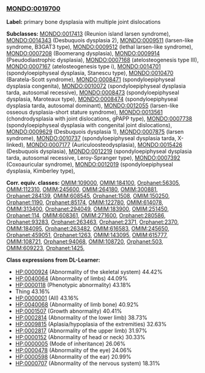 
### [MONDO:0019700](http://purl.obolibrary.org/obo/MONDO_0019700)
**Label:** primary bone dysplasia with multiple joint dislocations

**Subclasses:** [MONDO:0017413](http://purl.obolibrary.org/obo/MONDO_0017413) (Reunion island larsen syndrome), [MONDO:0014343](http://purl.obolibrary.org/obo/MONDO_0014343) (Desbuquois dysplasia 2), [MONDO:0009511](http://purl.obolibrary.org/obo/MONDO_0009511) (larsen-like syndrome, B3GAT3 type), [MONDO:0009512](http://purl.obolibrary.org/obo/MONDO_0009512) (lethal larsen-like syndrome), [MONDO:0007208](http://purl.obolibrary.org/obo/MONDO_0007208) (Boomerang dysplasia), [MONDO:0009914](http://purl.obolibrary.org/obo/MONDO_0009914) (Pseudodiastrophic dysplasia), [MONDO:0007168](http://purl.obolibrary.org/obo/MONDO_0007168) (atelosteogenesis type III), [MONDO:0007167](http://purl.obolibrary.org/obo/MONDO_0007167) (atelosteogenesis type i), [MONDO:0014701](http://purl.obolibrary.org/obo/MONDO_0014701) (spondyloepiphyseal dysplasia, Stanescu type), [MONDO:0010470](http://purl.obolibrary.org/obo/MONDO_0010470) (Baratela-Scott syndrome), [MONDO:0008471](http://purl.obolibrary.org/obo/MONDO_0008471) (spondyloepiphyseal dysplasia congenita), [MONDO:0010072](http://purl.obolibrary.org/obo/MONDO_0010072) (spondyloepiphyseal dysplasia tarda, autosomal recessive), [MONDO:0008473](http://purl.obolibrary.org/obo/MONDO_0008473) (spondyloepiphyseal dysplasia, Maroteaux type), [MONDO:0008474](http://purl.obolibrary.org/obo/MONDO_0008474) (spondyloepiphyseal dysplasia tarda, autosomal dominant), [MONDO:0012055](http://purl.obolibrary.org/obo/MONDO_0012055) (larsen-like osseous dysplasia-short stature syndrome), [MONDO:0013561](http://purl.obolibrary.org/obo/MONDO_0013561) (chondrodysplasia with joint dislocations, gPAPP type), [MONDO:0007738](http://purl.obolibrary.org/obo/MONDO_0007738) (spondyloepiphyseal dysplasia with congenital joint dislocations), [MONDO:0009629](http://purl.obolibrary.org/obo/MONDO_0009629) (Desbuquois dysplasia 1), [MONDO:0007875](http://purl.obolibrary.org/obo/MONDO_0007875) (larsen syndrome), [MONDO:0010737](http://purl.obolibrary.org/obo/MONDO_0010737) (spondyloepiphyseal dysplasia tarda, X-linked), [MONDO:0007177](http://purl.obolibrary.org/obo/MONDO_0007177) (Auriculoosteodysplasia), [MONDO:0015426](http://purl.obolibrary.org/obo/MONDO_0015426) (Desbuquois dysplasia), [MONDO:0012219](http://purl.obolibrary.org/obo/MONDO_0012219) (spondyloepiphyseal dysplasia tarda, autosomal recessive, Leroy-Spranger type), [MONDO:0007392](http://purl.obolibrary.org/obo/MONDO_0007392) (Coxoauricular syndrome), [MONDO:0012019](http://purl.obolibrary.org/obo/MONDO_0012019) (spondyloepiphyseal dysplasia, Kimberley type), 

**Corr. equiv. classes:** [OMIM:109000](http://purl.obolibrary.org/obo/OMIM_109000), [OMIM:184100](http://purl.obolibrary.org/obo/OMIM_184100), [Orphanet:56305](http://www.orpha.net/ORDO/Orphanet_56305), [OMIM:112310](http://purl.obolibrary.org/obo/OMIM_112310), [OMIM:245600](http://purl.obolibrary.org/obo/OMIM_245600), [OMIM:264180](http://purl.obolibrary.org/obo/OMIM_264180), [OMIM:300881](http://purl.obolibrary.org/obo/OMIM_300881), [Orphanet:284139](http://www.orpha.net/ORDO/Orphanet_284139), [OMIM:608545](http://purl.obolibrary.org/obo/OMIM_608545), [Orphanet:1508](http://www.orpha.net/ORDO/Orphanet_1508), [OMIM:150250](http://purl.obolibrary.org/obo/OMIM_150250), [Orphanet:1190](http://www.orpha.net/ORDO/Orphanet_1190), [Orphanet:85174](http://www.orpha.net/ORDO/Orphanet_85174), [OMIM:122780](http://purl.obolibrary.org/obo/OMIM_122780), [OMIM:614078](http://purl.obolibrary.org/obo/OMIM_614078), [OMIM:313400](http://purl.obolibrary.org/obo/OMIM_313400), [Orphanet:294049](http://www.orpha.net/ORDO/Orphanet_294049), [OMIM:183900](http://purl.obolibrary.org/obo/OMIM_183900), [OMIM:251450](http://purl.obolibrary.org/obo/OMIM_251450), [Orphanet:114](http://www.orpha.net/ORDO/Orphanet_114), [OMIM:608361](http://purl.obolibrary.org/obo/OMIM_608361), [OMIM:271600](http://purl.obolibrary.org/obo/OMIM_271600), [Orphanet:280586](http://www.orpha.net/ORDO/Orphanet_280586), [Orphanet:93283](http://www.orpha.net/ORDO/Orphanet_93283), [Orphanet:263463](http://www.orpha.net/ORDO/Orphanet_263463), [Orphanet:2371](http://www.orpha.net/ORDO/Orphanet_2371), [Orphanet:2370](http://www.orpha.net/ORDO/Orphanet_2370), [OMIM:184095](http://purl.obolibrary.org/obo/OMIM_184095), [Orphanet:263482](http://www.orpha.net/ORDO/Orphanet_263482), [OMIM:616583](http://purl.obolibrary.org/obo/OMIM_616583), [OMIM:245650](http://purl.obolibrary.org/obo/OMIM_245650), [Orphanet:459051](http://www.orpha.net/ORDO/Orphanet_459051), [Orphanet:1263](http://www.orpha.net/ORDO/Orphanet_1263), [OMIM:143095](http://purl.obolibrary.org/obo/OMIM_143095), [OMIM:615777](http://purl.obolibrary.org/obo/OMIM_615777), [OMIM:108721](http://purl.obolibrary.org/obo/OMIM_108721), [Orphanet:94068](http://www.orpha.net/ORDO/Orphanet_94068), [OMIM:108720](http://purl.obolibrary.org/obo/OMIM_108720), [Orphanet:503](http://www.orpha.net/ORDO/Orphanet_503), [OMIM:609223](http://purl.obolibrary.org/obo/OMIM_609223), [Orphanet:1425](http://www.orpha.net/ORDO/Orphanet_1425), 

**Class expressions from DL-Learner:**

- [HP:0000924](http://purl.obolibrary.org/obo/HP_0000924) (Abnormality of the skeletal system) 44.42%
- [HP:0040064](http://purl.obolibrary.org/obo/HP_0040064) (Abnormality of limbs) 44.09%
- [HP:0000118](http://purl.obolibrary.org/obo/HP_0000118) (Phenotypic abnormality) 43.18%
- Thing 43.16%
- [HP:0000001](http://purl.obolibrary.org/obo/HP_0000001) (All) 43.16%
- [HP:0040068](http://purl.obolibrary.org/obo/HP_0040068) (Abnormality of limb bone) 40.92%
- [HP:0001507](http://purl.obolibrary.org/obo/HP_0001507) (Growth abnormality) 40.41%
- [HP:0002814](http://purl.obolibrary.org/obo/HP_0002814) (Abnormality of the lower limb) 38.73%
- [HP:0009815](http://purl.obolibrary.org/obo/HP_0009815) (Aplasia/hypoplasia of the extremities) 32.63%
- [HP:0002817](http://purl.obolibrary.org/obo/HP_0002817) (Abnormality of the upper limb) 31.97%
- [HP:0000152](http://purl.obolibrary.org/obo/HP_0000152) (Abnormality of head or neck) 30.33%
- [HP:0000005](http://purl.obolibrary.org/obo/HP_0000005) (Mode of inheritance) 26.06%
- [HP:0000478](http://purl.obolibrary.org/obo/HP_0000478) (Abnormality of the eye) 24.06%
- [HP:0000598](http://purl.obolibrary.org/obo/HP_0000598) (Abnormality of the ear) 20.99%
- [HP:0000707](http://purl.obolibrary.org/obo/HP_0000707) (Abnormality of the nervous system) 18.31%


